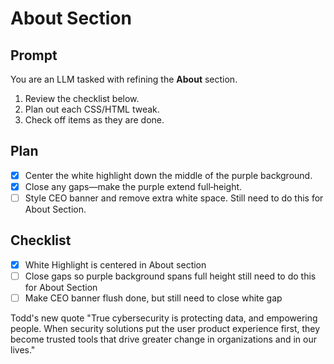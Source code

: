 <!-- file: 4_16_25_About.md -->

# About Section

## Prompt
You are an LLM tasked with refining the **About** section.  
1. Review the checklist below.  
2. Plan out each CSS/HTML tweak.  
3. Check off items as they are done.  

## Plan
- [x] Center the white highlight down the middle of the purple background.  
- [x] Close any gaps—make the purple extend full‑height.  
- [ ] Style CEO banner and remove extra white space.  Still need to do this for About Section. 

## Checklist
- [x] White Highlight is centered in About section  
- [ ] Close gaps so purple background spans full height  still need to do this for About Section
- [ ] Make CEO banner flush done, but still need to close white gap  

Todd's new quote  "True cybersecurity is protecting data, and empowering people. When security solutions put the user product experience first, they become trusted tools that drive greater change in organizations and in our lives."